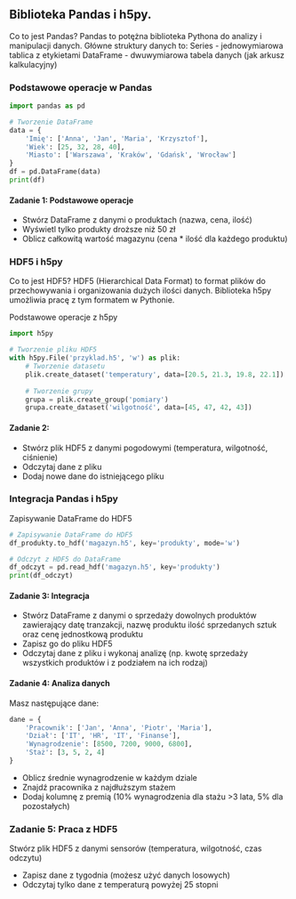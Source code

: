 ## Biblioteka Pandas i h5py.
Co to jest Pandas?
Pandas to potężna biblioteka Pythona do analizy i manipulacji danych. Główne struktury danych to:
Series - jednowymiarowa tablica z etykietami
DataFrame - dwuwymiarowa tabela danych (jak arkusz kalkulacyjny)

### Podstawowe operacje w Pandas
```Python
import pandas as pd

# Tworzenie DataFrame
data = {
    'Imię': ['Anna', 'Jan', 'Maria', 'Krzysztof'],
    'Wiek': [25, 32, 28, 40],
    'Miasto': ['Warszawa', 'Kraków', 'Gdańsk', 'Wrocław']
}
df = pd.DataFrame(data)
print(df)
```

#### Zadanie 1: Podstawowe operacje
- Stwórz DataFrame z danymi o produktach (nazwa, cena, ilość)
- Wyświetl tylko produkty droższe niż 50 zł
- Oblicz całkowitą wartość magazynu (cena * ilość dla każdego produktu)


### HDF5 i h5py
Co to jest HDF5?
HDF5 (Hierarchical Data Format) to format plików do przechowywania i organizowania dużych ilości danych. Biblioteka h5py umożliwia pracę z tym formatem w Pythonie.

Podstawowe operacje z h5py
```python
import h5py

# Tworzenie pliku HDF5
with h5py.File('przyklad.h5', 'w') as plik:
    # Tworzenie datasetu
    plik.create_dataset('temperatury', data=[20.5, 21.3, 19.8, 22.1])
    
    # Tworzenie grupy
    grupa = plik.create_group('pomiary')
    grupa.create_dataset('wilgotność', data=[45, 47, 42, 43])
```
#### Zadanie 2:
- Stwórz plik HDF5 z danymi pogodowymi (temperatura, wilgotność, ciśnienie)
- Odczytaj dane z pliku
- Dodaj nowe dane do istniejącego pliku


### Integracja Pandas i h5py
Zapisywanie DataFrame do HDF5
```python
# Zapisywanie DataFrame do HDF5
df_produkty.to_hdf('magazyn.h5', key='produkty', mode='w')

# Odczyt z HDF5 do DataFrame
df_odczyt = pd.read_hdf('magazyn.h5', key='produkty')
print(df_odczyt)
```
#### Zadanie 3: Integracja
- Stwórz DataFrame z danymi o sprzedaży dowolnych produktów zawierający datę tranzakcji, nazwę produktu ilość sprzedanych sztuk oraz cenę jednostkową produktu
- Zapisz go do pliku HDF5
- Odczytaj dane z pliku i wykonaj analizę (np. kwotę sprzedaży wszystkich produktów i z podziałem na ich rodzaj)


#### Zadanie 4: Analiza danych
Masz następujące dane:

```python
dane = {
    'Pracownik': ['Jan', 'Anna', 'Piotr', 'Maria'],
    'Dział': ['IT', 'HR', 'IT', 'Finanse'],
    'Wynagrodzenie': [8500, 7200, 9000, 6800],
    'Staż': [3, 5, 2, 4]
}
```
- Oblicz średnie wynagrodzenie w każdym dziale
- Znajdź pracownika z najdłuższym stażem
- Dodaj kolumnę z premią (10% wynagrodzenia dla stażu >3 lata, 5% dla pozostałych)

### Zadanie 5: Praca z HDF5
Stwórz plik HDF5 z danymi sensorów (temperatura, wilgotność, czas odczytu)
- Zapisz dane z tygodnia (możesz użyć danych losowych)
- Odczytaj tylko dane z temperaturą powyżej 25 stopni

